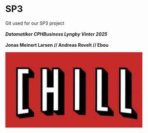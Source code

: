 # SP3

Git used for our SP3 project\
\
***Datamatiker CPHBusiness Lyngby Vinter 2025***\
\
**Jonas Meinert Larsen // Andreas Rovelt // Ebou**

![Visuals](/Images/logo.jpg)

